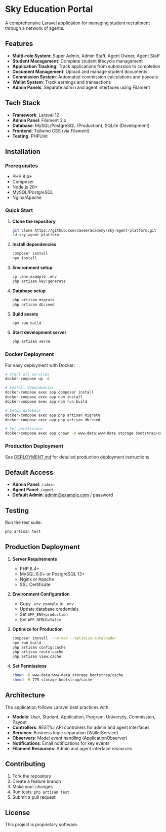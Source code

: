 # Sky Education Portal

A comprehensive Laravel application for managing student recruitment through a network of agents.

## Features

- **Multi-role System**: Super Admin, Admin Staff, Agent Owner, Agent Staff
- **Student Management**: Complete student lifecycle management
- **Application Tracking**: Track applications from submission to completion
- **Document Management**: Upload and manage student documents
- **Commission System**: Automated commission calculations and payouts
- **Wallet System**: Track earnings and transactions
- **Admin Panels**: Separate admin and agent interfaces using Filament

## Tech Stack

- **Framework**: Laravel 12
- **Admin Panel**: Filament 3.x
- **Database**: MySQL/PostgreSQL (Production), SQLite (Development)
- **Frontend**: Tailwind CSS (via Filament)
- **Testing**: PHPUnit

## Installation

### Prerequisites

- PHP 8.4+
- Composer
- Node.js 20+
- MySQL/PostgreSQL
- Nginx/Apache

### Quick Start

1. **Clone the repository**
   ```bash
   git clone https://github.com/caseeracademy/sky-agent-platform.git
   cd sky-agent-platform
   ```

2. **Install dependencies**
   ```bash
   composer install
   npm install
   ```

3. **Environment setup**
   ```bash
   cp .env.example .env
   php artisan key:generate
   ```

4. **Database setup**
   ```bash
   php artisan migrate
   php artisan db:seed
   ```

5. **Build assets**
   ```bash
   npm run build
   ```

6. **Start development server**
   ```bash
   php artisan serve
   ```

### Docker Deployment

For easy deployment with Docker:

```bash
# Start all services
docker-compose up -d

# Install dependencies
docker-compose exec app composer install
docker-compose exec app npm install
docker-compose exec app npm run build

# Setup database
docker-compose exec app php artisan migrate
docker-compose exec app php artisan db:seed

# Set permissions
docker-compose exec app chown -R www-data:www-data storage bootstrap/cache
```

### Production Deployment

See [DEPLOYMENT.md](DEPLOYMENT.md) for detailed production deployment instructions.

## Default Access

- **Admin Panel**: `/admin`
- **Agent Panel**: `/agent`
- **Default Admin**: admin@example.com / password

## Testing

Run the test suite:

```bash
php artisan test
```

## Production Deployment

1. **Server Requirements**
   - PHP 8.4+
   - MySQL 8.0+ or PostgreSQL 13+
   - Nginx or Apache
   - SSL Certificate

2. **Environment Configuration**
   - Copy `.env.example` to `.env`
   - Update database credentials
   - Set `APP_ENV=production`
   - Set `APP_DEBUG=false`

3. **Optimize for Production**
   ```bash
   composer install --no-dev --optimize-autoloader
   npm run build
   php artisan config:cache
   php artisan route:cache
   php artisan view:cache
   ```

4. **Set Permissions**
   ```bash
   chown -R www-data:www-data storage bootstrap/cache
   chmod -R 775 storage bootstrap/cache
   ```

## Architecture

The application follows Laravel best practices with:

- **Models**: User, Student, Application, Program, University, Commission, Payout
- **Controllers**: RESTful API controllers for admin and agent interfaces
- **Services**: Business logic separation (WalletService)
- **Observers**: Model event handling (ApplicationObserver)
- **Notifications**: Email notifications for key events
- **Filament Resources**: Admin and agent interface resources

## Contributing

1. Fork the repository
2. Create a feature branch
3. Make your changes
4. Run tests: `php artisan test`
5. Submit a pull request

## License

This project is proprietary software.
